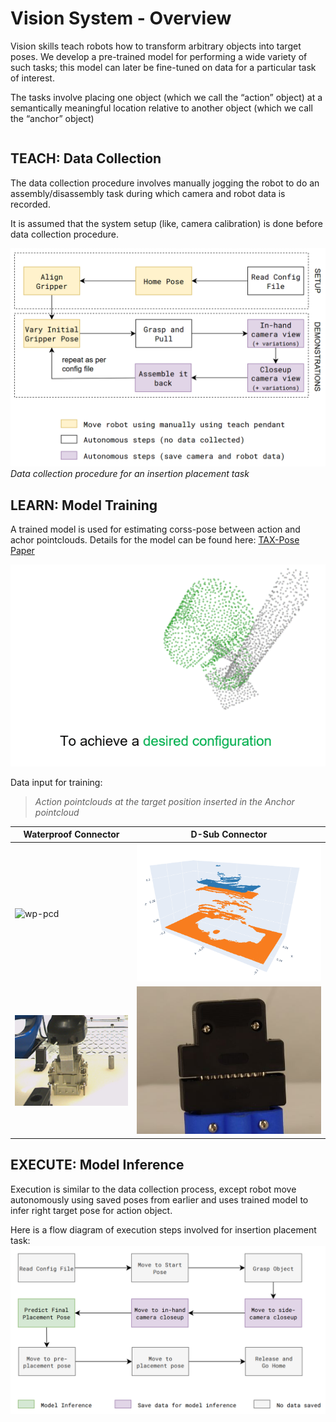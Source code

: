 # Vision System - Overview

Vision skills teach robots how to transform arbitrary objects into target poses. We develop a pre-trained model for performing a wide variety of such tasks; this model
can later be fine-tuned on data for a particular task of interest.

The tasks involve placing one object (which we call the “action” object) at a semantically meaningful location relative to another object (which we call the “anchor” object)


```{contents}
```

## TEACH: Data Collection

The data collection procedure involves manually jogging the robot to do an assembly/disassembly task during which camera and robot data is recorded. 

It is assumed that the system setup (like, camera calibration) is done before data collection procedure. 

![data-collection](../files/vision-data-collection.png)
*Data collection procedure for an insertion placement task*

## LEARN: Model Training

A trained model is used for estimating corss-pose between action and achor pointclouds. Details for the model can be found here: [TAX-Pose Paper](https://arxiv.org/pdf/2211.09325)

![taxpose](../files/vision-taxpose-overview.gif)

Data input for training: 

> *Action pointclouds at the target position inserted in the Anchor pointcloud*

| Waterproof Connector | D-Sub Connector |
|----------------------| ----------------|
| ![wp-pcd](../files/wp.gif) | ![dsub-pcd](../files/dsub.gif) |
| ![wp-image](../files/wp.png) | ![dsub-image](../files/dsub.jpg) |


## EXECUTE: Model Inference

Execution is similar to the data collection process, except robot move autonomously using saved poses from earlier and uses trained model to infer right target pose for action object.

Here is a flow diagram of execution steps involved for insertion placement task:
![vision-execute](../files/vision-execute.png)

